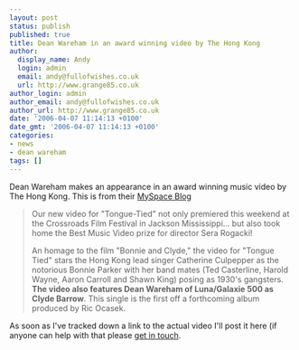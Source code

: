 ```yaml
---
layout: post
status: publish
published: true
title: Dean Wareham in an award winning video by The Hong Kong
author:
  display_name: Andy
  login: admin
  email: andy@fullofwishes.co.uk
  url: http://www.grange85.co.uk
author_login: admin
author_email: andy@fullofwishes.co.uk
author_url: http://www.grange85.co.uk
date: '2006-04-07 11:14:13 +0100'
date_gmt: '2006-04-07 11:14:13 +0100'
categories:
- news
- dean wareham
tags: []
---
```

<p>Dean Wareham makes an appearance in an award winning music video by <span class="removed_link" title="http://www.etherdrag.com/thehongkong/">The Hong Kong</span>. This is from their <a href="http://blog.myspace.com/index.cfm?fuseaction=blog.view&friendID=16996587&blogID=106109543&MyToken=5255e8d4-a2b3-4d8a-9414-123e54ba6448">MySpace Blog</a></p>
<blockquote><p>Our new video for "Tongue-Tied" not only premiered this weekend at the Crossroads Film Festival in Jackson Mississippi... but also took home the Best Music Video prize for director Sera Rogacki!</p>
<p>An homage to the film &quot;Bonnie and Clyde,&quot; the video for &quot;Tongue Tied&quot; stars the Hong Kong lead singer Catherine Culpepper as the notorious Bonnie Parker with her band mates (Ted Casterline, Harold Wayne, Aaron Carroll and Shawn King) posing as 1930's gangsters. <strong>The video also features Dean Wareham of Luna/Galaxie 500 as Clyde Barrow</strong>. This single is the first off a forthcoming album produced by Ric Ocasek.</p></blockquote>
<p>As soon as I've tracked down a link to the actual video I'll post it here (if anyone can help with that please <a href="http://www.grange85.co.uk/galaxie/index.php?article_id=127">get in touch</a>.</p>
